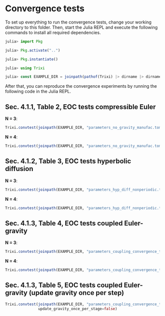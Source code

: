 # Convergence tests

To set up everything to run the convergence tests, change your working directory to this folder.
Then, start the Julia REPL and execute the following commands to install all required
dependencies.
```julia
julia> import Pkg

julia> Pkg.activate("..")

julia> Pkg.instantiate()

julia> using Trixi

julia> const EXAMPLE_DIR = joinpath(pathof(Trixi) |> dirname |> dirname, "examples", "euler_gravity_paper")
```
After that, you can reproduce the convergence experiments by running the following code in the Julia REPL.


## Sec. 4.1.1, Table 2, EOC tests compressible Euler

**N = 3**:
```julia
Trixi.convtest(joinpath(EXAMPLE_DIR, "parameters_no_gravity_manufac.toml"), 4)
```

**N = 4**:
```julia
Trixi.convtest(joinpath(EXAMPLE_DIR, "parameters_no_gravity_manufac.toml"), 4, N=4)
```


## Sec. 4.1.2, Table 3, EOC tests hyperbolic diffusion

**N = 3**:
```julia
Trixi.convtest(joinpath(EXAMPLE_DIR, "parameters_hyp_diff_nonperiodic.toml"), 4)
```

**N = 4**:
```julia
Trixi.convtest(joinpath(EXAMPLE_DIR, "parameters_hyp_diff_nonperiodic.toml"), 4, N=4)
```


## Sec. 4.1.3, Table 4, EOC tests coupled Euler-gravity

**N = 3**:
```julia
Trixi.convtest(joinpath(EXAMPLE_DIR, "parameters_coupling_convergence_test.toml"), 4)
```

**N = 4**:
```julia
Trixi.convtest(joinpath(EXAMPLE_DIR, "parameters_coupling_convergence_test.toml"), 4, N=4)
```

## Sec. 4.1.3, Table 5, EOC tests coupled Euler-gravity (update gravity once per step)

```julia
Trixi.convtest(joinpath(EXAMPLE_DIR, "parameters_coupling_convergence_test.toml"), 4,
               update_gravity_once_per_stage=false)
```
